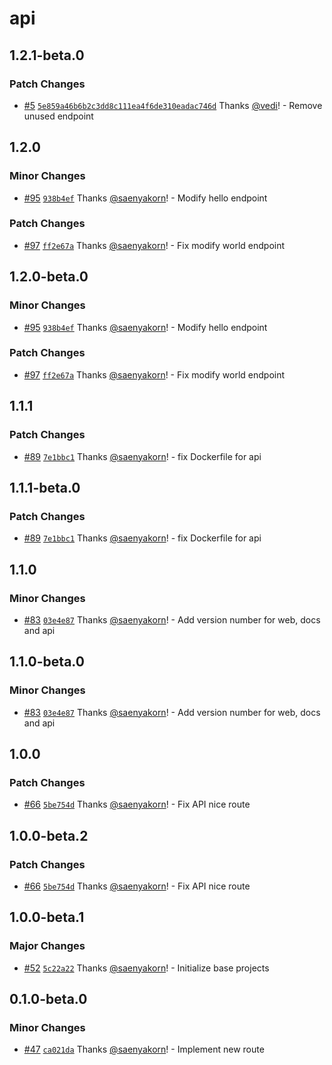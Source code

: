 # api

## 1.2.1-beta.0

### Patch Changes

- [#5](https://github.com/vedi/monorepo-versioning-gitops/pull/5) [`5e859a46b6b2c3dd8c111ea4f6de310eadac746d`](https://github.com/vedi/monorepo-versioning-gitops/commit/5e859a46b6b2c3dd8c111ea4f6de310eadac746d) Thanks [@vedi](https://github.com/vedi)! - Remove unused endpoint

## 1.2.0

### Minor Changes

- [#95](https://github.com/saenyakorn/monorepo-versioning-gitops/pull/95) [`938b4ef`](https://github.com/saenyakorn/monorepo-versioning-gitops/commit/938b4ef687ced2885b6829982da54a85cf87c00e) Thanks [@saenyakorn](https://github.com/saenyakorn)! - Modify hello endpoint

### Patch Changes

- [#97](https://github.com/saenyakorn/monorepo-versioning-gitops/pull/97) [`ff2e67a`](https://github.com/saenyakorn/monorepo-versioning-gitops/commit/ff2e67a6b9737bba14cbaef03aa256d6deb01d32) Thanks [@saenyakorn](https://github.com/saenyakorn)! - Fix modify world endpoint

## 1.2.0-beta.0

### Minor Changes

- [#95](https://github.com/saenyakorn/monorepo-versioning-gitops/pull/95) [`938b4ef`](https://github.com/saenyakorn/monorepo-versioning-gitops/commit/938b4ef687ced2885b6829982da54a85cf87c00e) Thanks [@saenyakorn](https://github.com/saenyakorn)! - Modify hello endpoint

### Patch Changes

- [#97](https://github.com/saenyakorn/monorepo-versioning-gitops/pull/97) [`ff2e67a`](https://github.com/saenyakorn/monorepo-versioning-gitops/commit/ff2e67a6b9737bba14cbaef03aa256d6deb01d32) Thanks [@saenyakorn](https://github.com/saenyakorn)! - Fix modify world endpoint

## 1.1.1

### Patch Changes

- [#89](https://github.com/saenyakorn/monorepo-versioning-gitops/pull/89) [`7e1bbc1`](https://github.com/saenyakorn/monorepo-versioning-gitops/commit/7e1bbc1dad6a3da43cc2846f322447a6210e5abf) Thanks [@saenyakorn](https://github.com/saenyakorn)! - fix Dockerfile for api

## 1.1.1-beta.0

### Patch Changes

- [#89](https://github.com/saenyakorn/monorepo-versioning-gitops/pull/89) [`7e1bbc1`](https://github.com/saenyakorn/monorepo-versioning-gitops/commit/7e1bbc1dad6a3da43cc2846f322447a6210e5abf) Thanks [@saenyakorn](https://github.com/saenyakorn)! - fix Dockerfile for api

## 1.1.0

### Minor Changes

- [#83](https://github.com/saenyakorn/monorepo-versioning-gitops/pull/83) [`03e4e87`](https://github.com/saenyakorn/monorepo-versioning-gitops/commit/03e4e87fd3a33d94d2b27e6f385fb3007ade7808) Thanks [@saenyakorn](https://github.com/saenyakorn)! - Add version number for web, docs and api

## 1.1.0-beta.0

### Minor Changes

- [#83](https://github.com/saenyakorn/monorepo-versioning-gitops/pull/83) [`03e4e87`](https://github.com/saenyakorn/monorepo-versioning-gitops/commit/03e4e87fd3a33d94d2b27e6f385fb3007ade7808) Thanks [@saenyakorn](https://github.com/saenyakorn)! - Add version number for web, docs and api

## 1.0.0

### Patch Changes

- [#66](https://github.com/saenyakorn/monorepo-versioning-gitops/pull/66) [`5be754d`](https://github.com/saenyakorn/monorepo-versioning-gitops/commit/5be754dba9f7dedde9f050f250acd4a73d3099d1) Thanks [@saenyakorn](https://github.com/saenyakorn)! - Fix API nice route

## 1.0.0-beta.2

### Patch Changes

- [#66](https://github.com/saenyakorn/monorepo-versioning-gitops/pull/66) [`5be754d`](https://github.com/saenyakorn/monorepo-versioning-gitops/commit/5be754dba9f7dedde9f050f250acd4a73d3099d1) Thanks [@saenyakorn](https://github.com/saenyakorn)! - Fix API nice route

## 1.0.0-beta.1

### Major Changes

- [#52](https://github.com/saenyakorn/monorepo-versioning-gitops/pull/52) [`5c22a22`](https://github.com/saenyakorn/monorepo-versioning-gitops/commit/5c22a22237b4d7465a98b4d53d618d28b9d6e7e9) Thanks [@saenyakorn](https://github.com/saenyakorn)! - Initialize base projects

## 0.1.0-beta.0

### Minor Changes

- [#47](https://github.com/saenyakorn/monorepo-versioning-gitops/pull/47) [`ca021da`](https://github.com/saenyakorn/monorepo-versioning-gitops/commit/ca021da9b56c9e77b1eeffd5c593bf58c40c58e9) Thanks [@saenyakorn](https://github.com/saenyakorn)! - Implement new route
